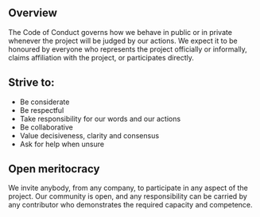 ## Overview
The Code of Conduct governs how we behave in public or in private
whenever the project will be judged by our actions. We expect it to be
honoured by everyone who represents the project officially or informally,
claims affiliation with the project, or participates directly.

## Strive to:
* Be considerate
* Be respectful
* Take responsibility for our words and our actions
* Be collaborative
* Value decisiveness, clarity and consensus
* Ask for help when unsure

## Open meritocracy
We invite anybody, from any company, to participate in any aspect of the
project. Our community is open, and any responsibility can be carried by
any contributor who demonstrates the required capacity and competence.

